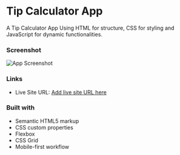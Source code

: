 # Tip Calculator App

A Tip Calculator App Using HTML for structure, CSS for styling and JavaScript for dynamic functionalities.

### Screenshot

![App Screenshot]()

### Links

- Live Site URL: [Add live site URL here]()

### Built with

- Semantic HTML5 markup
- CSS custom properties
- Flexbox
- CSS Grid
- Mobile-first workflow
